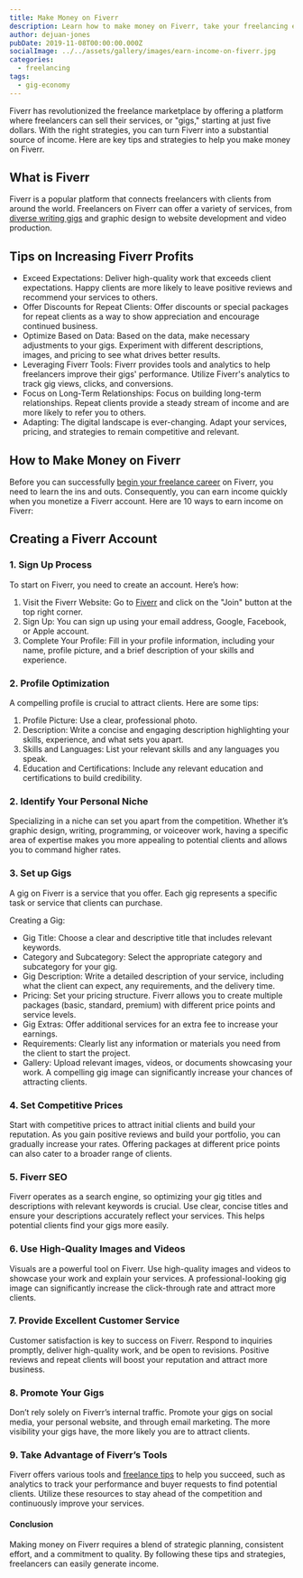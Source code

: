 ```yaml
---
title: Make Money on Fiverr
description: Learn how to make money on Fiverr, take your freelancing earnings to the next level. Find benefits and challenges of earning on the platform.
author: dejuan-jones
pubDate: 2019-11-08T00:00:00.000Z
socialImage: ../../assets/gallery/images/earn-income-on-fiverr.jpg
categories:
  - freelancing
tags:
  - gig-economy
---
```


Fiverr has revolutionized the freelance marketplace by offering a platform where freelancers can sell their services, or "gigs," starting at just five dollars. With the right strategies, you can turn Fiverr into a substantial source of income. Here are key tips and strategies to help you make money on Fiverr.

## What is Fiverr

Fiverr is a popular platform that connects freelancers with clients from around the world. Freelancers on Fiverr can offer a variety of services, from [diverse writing gigs](/blog/find-freelance-writing-gigs) and graphic design to website development and video production.

## Tips on Increasing Fiverr Profits

* Exceed Expectations: Deliver high-quality work that exceeds client expectations. Happy clients are more likely to leave positive reviews and recommend your services to others.
* Offer Discounts for Repeat Clients: Offer discounts or special packages for repeat clients as a way to show appreciation and encourage continued business.
* Optimize Based on Data: Based on the data, make necessary adjustments to your gigs. Experiment with different descriptions, images, and pricing to see what drives better results.
* Leveraging Fiverr Tools: Fiverr provides tools and analytics to help freelancers improve their gigs' performance. Utilize Fiverr's analytics to track gig views, clicks, and conversions.
* Focus on Long-Term Relationships: Focus on building long-term relationships. Repeat clients provide a steady stream of income and are more likely to refer you to others.
* Adapting: The digital landscape is ever-changing. Adapt your services, pricing, and strategies to remain competitive and relevant.

## How to Make Money on Fiverr

Before you can successfully [begin your freelance career](/blog/how-to-start-freelancing) on Fiverr, you need to learn the ins and outs. Consequently, you can earn income quickly when you monetize a Fiverr account. Here are 10 ways to earn income on Fiverr:

## Creating a Fiverr Account

### 1. Sign Up Process

To start on Fiverr, you need to create an account. Here’s how:

1. Visit the Fiverr Website: Go to [Fiverr](https://www.fiverr.com) and click on the "Join" button at the top right corner.
2. Sign Up: You can sign up using your email address, Google, Facebook, or Apple account.
3. Complete Your Profile: Fill in your profile information, including your name, profile picture, and a brief description of your skills and experience.

### 2. Profile Optimization

A compelling profile is crucial to attract clients. Here are some tips:

1. Profile Picture: Use a clear, professional photo.
2. Description: Write a concise and engaging description highlighting your skills, experience, and what sets you apart.
3. Skills and Languages: List your relevant skills and any languages you speak.
4. Education and Certifications: Include any relevant education and certifications to build credibility.

### 2. Identify Your Personal Niche

Specializing in a niche can set you apart from the competition. Whether it’s graphic design, writing, programming, or voiceover work, having a specific area of expertise makes you more appealing to potential clients and allows you to command higher rates.

### 3. Set up Gigs

A gig on Fiverr is a service that you offer. Each gig represents a specific task or service that clients can purchase.

Creating a Gig:

* Gig Title: Choose a clear and descriptive title that includes relevant keywords.
* Category and Subcategory: Select the appropriate category and subcategory for your gig.
* Gig Description: Write a detailed description of your service, including what the client can expect, any requirements, and the delivery time.
* Pricing: Set your pricing structure. Fiverr allows you to create multiple packages (basic, standard, premium) with different price points and service levels.
* Gig Extras: Offer additional services for an extra fee to increase your earnings.
* Requirements: Clearly list any information or materials you need from the client to start the project.
* Gallery: Upload relevant images, videos, or documents showcasing your work. A compelling gig image can significantly increase your chances of attracting clients.

### 4. Set Competitive Prices

Start with competitive prices to attract initial clients and build your reputation. As you gain positive reviews and build your portfolio, you can gradually increase your rates. Offering packages at different price points can also cater to a broader range of clients.

### 5. Fiverr SEO

Fiverr operates as a search engine, so optimizing your gig titles and descriptions with relevant keywords is crucial. Use clear, concise titles and ensure your descriptions accurately reflect your services. This helps potential clients find your gigs more easily.

### 6. Use High-Quality Images and Videos

Visuals are a powerful tool on Fiverr. Use high-quality images and videos to showcase your work and explain your services. A professional-looking gig image can significantly increase the click-through rate and attract more clients.

### 7. Provide Excellent Customer Service

Customer satisfaction is key to success on Fiverr. Respond to inquiries promptly, deliver high-quality work, and be open to revisions. Positive reviews and repeat clients will boost your reputation and attract more business.

### 8. Promote Your Gigs

Don’t rely solely on Fiverr’s internal traffic. Promote your gigs on social media, your personal website, and through email marketing. The more visibility your gigs have, the more likely you are to attract clients.

### 9. Take Advantage of Fiverr’s Tools

Fiverr offers various tools and [freelance tips](/blog/tips-for-freelancers) to help you succeed, such as analytics to track your performance and buyer requests to find potential clients. Utilize these resources to stay ahead of the competition and continuously improve your services.

#### Conclusion

Making money on Fiverr requires a blend of strategic planning, consistent effort, and a commitment to quality. By following these tips and strategies, freelancers can easily generate income.
